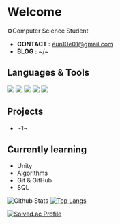 # Welcome
⚙️Computer Science Student
+ **CONTACT :** eun10e01@gmail.com
+ **BLOG :** ~/~

## Languages & Tools
<img src="https://img.shields.io/badge/C%23-239120?style=for-the-badge&logo=c-sharp&logoColor=white"/> <img src="https://img.shields.io/badge/Java-f89820?style=for-the-badge&logo=java&logoColor=white"/> <img src="https://img.shields.io/badge/Python-3776AB?style=for-the-badge&logo=python&logoColor=white"/> <img src="https://img.shields.io/badge/C-00599C?style=for-the-badge&logo=c&logoColor=white"/> <img src="https://img.shields.io/badge/Unity-000000?style=for-the-badge&logo=unity&logoColor=white"/>

## Projects
+ ~1~

## Currently learning
+ Unity
+ Algorithms
+ Git & GitHub
+ SQL

![Github Stats](https://github-readme-stats.vercel.app/api?username=eun10e01&show_icons=true&theme=default)
[![Top Langs](https://github-readme-stats.vercel.app/api/top-langs/?username=eun10e01&layout=compact)](https://github.com/anuraghazra/github-readme-stats)

[![Solved.ac Profile](https://mazassumnida.wtf/api/v2/generate_badge?boj=eun10e01)](https://solved.ac/eun10e01)
